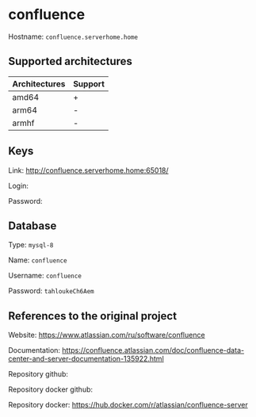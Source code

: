 # confluence

Hostname: `confluence.serverhome.home`

## Supported architectures

| Architectures | Support |
| :------------ | :------ |
| amd64         | +       |
| arm64         | -       |
| armhf         | -       |

## Keys

Link: http://confluence.serverhome.home:65018/

Login:

Password:

## Database

Type: `mysql-8`

Name: `confluence`

Username: `confluence`

Password: `tahloukeCh6Aem`

## References to the original project

Website: https://www.atlassian.com/ru/software/confluence

Documentation: https://confluence.atlassian.com/doc/confluence-data-center-and-server-documentation-135922.html

Repository github:

Repository docker github:

Repository docker: https://hub.docker.com/r/atlassian/confluence-server